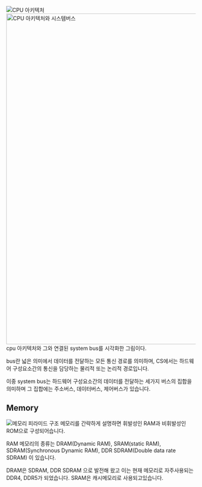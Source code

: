 ![CPU 아키텍처](https://github.com/user-attachments/assets/5994c909-ec93-4d86-bf5d-fc2392d8fe52)
<img width="880" alt="CPU 아키텍처와 시스템버스" src="https://github.com/user-attachments/assets/c38b64b7-2066-45b8-b62c-7284db7ef02d">
cpu 아키텍처와 그와 연결된 system bus를 시각화한 그림이다.

bus란 넓은 의미에서 데이터를 전달하는 모든 통신 경로를 의미하며, CS에서는 하드웨어 구성요소간의 통신을 담당하는 물리적 또는 논리적 경로입니다.

이중 system bus는 하드웨어 구성요소간의 데이터를 전달하는 세가지 버스의 집합을 의미하며 그 집합에는 주소버스, 데이터버스, 제어버스가 있습니다.

## Memory
![메모리 피라미드 구조](https://github.com/user-attachments/assets/a29e5e8b-f46f-453c-9b86-f13e4f185382)
메모리를 간략하게 설명하면 휘발성인 RAM과 비휘발성인 ROM으로 구성되어습니다.

RAM 메모리의 종류는 DRAM(Dynamic RAM), SRAM(static RAM), SDRAM(Synchronous Dynamic RAM), DDR SDRAM(Double data rate SDRAM) 이 있습니다.

DRAM은 SDRAM, DDR SDRAM 으로 발전해 왔고 이는 현재 메모리로 자주사용되는 DDR4, DDR5가 되었습니다.
SRAM은 캐시메모리로 사용되고있습니다.
